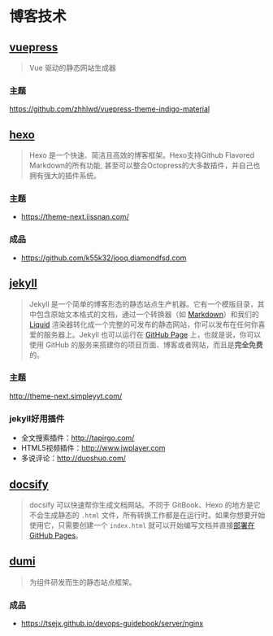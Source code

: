 # 博客技术
## [vuepress](https://vuepress.vuejs.org/zh/)
> Vue 驱动的静态网站生成器
### 主题
https://github.com/zhhlwd/vuepress-theme-indigo-material

## [hexo](https://hexo.io/)
> Hexo 是一个快速、简洁且高效的博客框架。Hexo支持Github Flavored Markdown的所有功能, 甚至可以整合Octopress的大多数插件，并自己也拥有强大的插件系统。    
### 主题
- https://theme-next.iissnan.com/

### 成品
- https://github.com/k55k32/jooq.diamondfsd.com

## [jekyll](http://jekyllcn.com/)
> Jekyll 是一个简单的博客形态的静态站点生产机器。它有一个模版目录，其中包含原始文本格式的文档，通过一个转换器（如 [Markdown](http://daringfireball.net/projects/markdown/)）和我们的 [Liquid](https://github.com/Shopify/liquid/wiki) 渲染器转化成一个完整的可发布的静态网站，你可以发布在任何你喜爱的服务器上。Jekyll 也可以运行在 [GitHub Page](http://pages.github.com/) 上，也就是说，你可以使用 GitHub 的服务来搭建你的项目页面、博客或者网站，而且是**完全免费**的。
### 主题
http://theme-next.simpleyyt.com/

### jekyll好用插件
- 全文搜索插件：<http://tapirgo.com/>
- HTML5视频插件：<http://www.jwplayer.com>
- 多说评论：<http://duoshuo.com/>

## [docsify](https://docsify.js.org/#/zh-cn/)

> docsify 可以快速帮你生成文档网站。不同于 GitBook、Hexo 的地方是它不会生成静态的 `.html` 文件，所有转换工作都是在运行时。如果你想要开始使用它，只需要创建一个 `index.html` 就可以开始编写文档并直接[部署在 GitHub Pages](https://docsify.js.org/#/zh-cn/deploy)。

## [dumi](https://github.com/umijs/dumi)
> 为组件研发而生的静态站点框架。

### 成品
- https://tsejx.github.io/devops-guidebook/server/nginx
